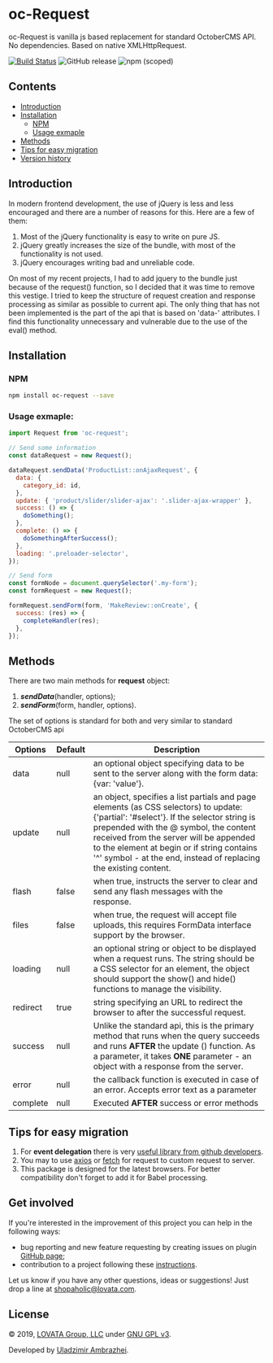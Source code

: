 # oc-Request

oc-Request is vanilla js based replacement for standard OctoberCMS API. No dependencies. Based on native XMLHttpRequest.

[![Build Status](https://travis-ci.org/oc-shopaholic/oc-request.svg?branch=master)](https://travis-ci.org/oc-shopaholic/oc-request) ![GitHub release](https://img.shields.io/github/release/oc-shopaholic/oc-request.svg?style=flat-square) ![npm (scoped)](https://img.shields.io/npm/v/@undercoatcss/framework)

## Contents

  - [Introduction](#introduction)
  - [Installation](#installation)
    - [NPM](#npm)
    - [Usage exmaple](#usage-exmaple)
  - [Methods](#methods)
  - [Tips for easy migration](#tips-for-easy-migration)
  - [Version history](#version-history)

## Introduction

In modern frontend development, the use of jQuery is less and less encouraged and there are a number of reasons for this. Here are a few of them:
1. Most of the jQuery functionality is easy to write on pure JS.
2. jQuery greatly increases the size of the bundle, with most of the functionality is not used.
3. jQuery encourages writing bad and unreliable code.

On most of my recent projects, I had to add jquery to the bundle just because of the  request() function, so I decided that it was time to remove this vestige. I tried to keep the structure of request creation and response processing as similar as possible to current api. The only thing that has not been implemented is the part of the api that is based on 'data-' attributes. I find this functionality unnecessary and vulnerable due to the use of the eval() method.

## Installation

### NPM

```sh
npm install oc-request --save
```

### Usage exmaple:

```javascript
import Request from 'oc-request';

// Send some information
const dataRequest = new Request();

dataRequest.sendData('ProductList::onAjaxRequest', {
  data: {
    category_id: id,
  },
  update: { 'product/slider/slider-ajax': '.slider-ajax-wrapper' },
  success: () => {
    doSomething();
  },
  complete: () => {
    doSomethingAfterSuccess();
  },
  loading: '.preloader-selector',
});

// Send form
const formNode = document.querySelector('.my-form');
const formRequest = new Request();

formRequest.sendForm(form, 'MakeReview::onCreate', {
  success: (res) => {
    completeHandler(res);
  },
});
```
## Methods

There are two main methods for **request** object:
1. ***sendData***(handler, options);
2. ***sendForm***(form, handler, options).

The set of options is standard for both and very similar to standard OctoberCMS api

|   Options	|  Default 	| Description
|---	|---	|---	|
|data|null|an optional object specifying data to be sent to the server along with the form data: {var: 'value'}.
|update|null|an object, specifies a list partials and page elements (as CSS selectors) to update: {'partial': '#select'}. If the selector string is prepended with the @ symbol, the content received from the server will be appended to the element at begin or if string contains '^' symbol  - at the end, instead of replacing the existing content.
|flash|false|when true, instructs the server to clear and send any flash messages with the response.
|files|false|when true, the request will accept file uploads, this requires FormData interface support by the browser.
|loading|null|an optional string or object to be displayed when a request runs. The string should be a CSS selector for an element, the object should support the show() and hide() functions to manage the visibility.
|redirect|true|string specifying an URL to redirect the browser to after the successful request.
|success|null|Unlike the standard api, this is the primary method that runs when the query succeeds and runs **AFTER** the update () function. As a parameter, it takes **ONE** parameter - an object with a response from the server.
|error|null|the callback function is executed in case of an error. Accepts error text as a parameter
|complete|null|Executed **AFTER** success or error methods

## Tips for easy migration
1. For **event delegation** there is very [useful library from github developers](https://github.com/dgraham/delegated-events).
2. You may to use [axios](https://github.com/axios/axios) or [fetch](https://developer.mozilla.org/ru/docs/Web/API/Fetch_API) for request to custom request to server.
3. This package is designed for the latest browsers. For better compatibility don't forget to add it for Babel processing.


## Get involved

If you're interested in the improvement of this project you can help in the following ways:
* bug reporting and new feature requesting by creating issues on plugin [GitHub page](https://github.com/oc-shopaholic/oc-request/issues);
* contribution to a project following these [instructions](https://github.com/oc-shopaholic/oc-request/blob/master/CONTRIBUTING.md).

Let us know if you have any other questions, ideas or suggestions! Just drop a line at shopaholic@lovata.com.

## License

© 2019, [LOVATA Group, LLC](https://github.com/lovata) under [GNU GPL v3](https://opensource.org/licenses/GPL-3.0).

Developed by [Uladzimir Ambrazhei](https://github.com/ambrazhei).
